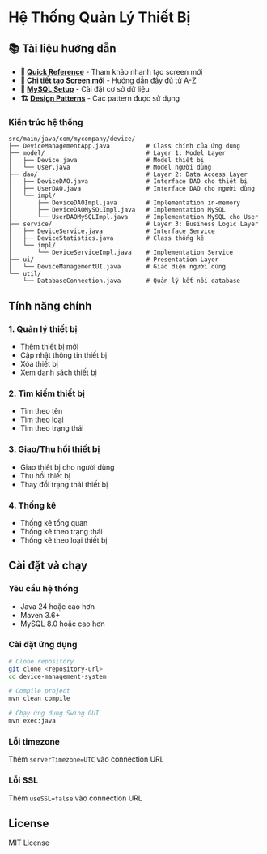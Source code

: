 # Hệ Thống Quản Lý Thiết Bị

## 📚 Tài liệu hướng dẫn

- **🚀 [Quick Reference](docs/QUICK_REFERENCE.md)** - Tham khảo nhanh tạo screen mới
- **📖 [Chi tiết tạo Screen mới](docs/CREATE_NEW_SCREEN_GUIDE.md)** - Hướng dẫn đầy đủ từ A-Z
- **🔧 [MySQL Setup](docs/MYSQL_SETUP.md)** - Cài đặt cơ sở dữ liệu
- **🏗️ [Design Patterns](docs/DESIGN_PATTERNS.md)** - Các pattern được sử dụng

### Kiến trúc hệ thống
```
src/main/java/com/mycompany/device/
├── DeviceManagementApp.java          # Class chính của ứng dụng
├── model/                            # Layer 1: Model Layer
│   ├── Device.java                   # Model thiết bị
│   └── User.java                     # Model người dùng
├── dao/                              # Layer 2: Data Access Layer
│   ├── DeviceDAO.java                # Interface DAO cho thiết bị
│   ├── UserDAO.java                  # Interface DAO cho người dùng
│   └── impl/
│       ├── DeviceDAOImpl.java        # Implementation in-memory
│       ├── DeviceDAOMySQLImpl.java   # Implementation MySQL
│       └── UserDAOMySQLImpl.java     # Implementation MySQL cho User
├── service/                          # Layer 3: Business Logic Layer
│   ├── DeviceService.java            # Interface Service
│   ├── DeviceStatistics.java         # Class thống kê
│   └── impl/
│       └── DeviceServiceImpl.java    # Implementation Service
├── ui/                               # Presentation Layer
│   └── DeviceManagementUI.java       # Giao diện người dùng
└── util/
    └── DatabaseConnection.java       # Quản lý kết nối database
```

## Tính năng chính

### 1. Quản lý thiết bị
- Thêm thiết bị mới
- Cập nhật thông tin thiết bị
- Xóa thiết bị
- Xem danh sách thiết bị

### 2. Tìm kiếm thiết bị
- Tìm theo tên
- Tìm theo loại
- Tìm theo trạng thái

### 3. Giao/Thu hồi thiết bị
- Giao thiết bị cho người dùng
- Thu hồi thiết bị
- Thay đổi trạng thái thiết bị

### 4. Thống kê
- Thống kê tổng quan
- Thống kê theo trạng thái
- Thống kê theo loại thiết bị

## Cài đặt và chạy

### Yêu cầu hệ thống
- Java 24 hoặc cao hơn
- Maven 3.6+
- MySQL 8.0 hoặc cao hơn

### Cài đặt ứng dụng
```bash
# Clone repository
git clone <repository-url>
cd device-management-system

# Compile project
mvn clean compile

# Chạy ứng dụng Swing GUI
mvn exec:java
```

### Lỗi timezone
Thêm `serverTimezone=UTC` vào connection URL

### Lỗi SSL
Thêm `useSSL=false` vào connection URL

## License
MIT License 